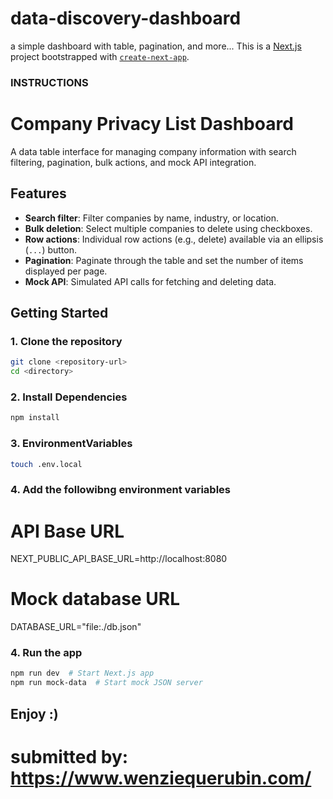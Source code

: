 # data-discovery-dashboard
a simple dashboard with table, pagination, and more...
This is a [Next.js](https://nextjs.org) project bootstrapped with [`create-next-app`](https://nextjs.org/docs/app/api-reference/cli/create-next-app).
### INSTRUCTIONS ###

# Company Privacy List Dashboard

A data table interface for managing company information with search filtering, pagination, bulk actions, and mock API integration.

## Features
- **Search filter**: Filter companies by name, industry, or location.
- **Bulk deletion**: Select multiple companies to delete using checkboxes.
- **Row actions**: Individual row actions (e.g., delete) available via an ellipsis (`...`) button.
- **Pagination**: Paginate through the table and set the number of items displayed per page.
- **Mock API**: Simulated API calls for fetching and deleting data.

## Getting Started

### 1. Clone the repository
```bash
git clone <repository-url>
cd <directory>
```

### 2. Install Dependencies
```bash
npm install
```


### 3. EnvironmentVariables
```bash
touch .env.local
```

### 4. Add the followibng environment variables
# API Base URL
NEXT_PUBLIC_API_BASE_URL=http://localhost:8080

# Mock database URL
DATABASE_URL="file:./db.json"

### 4. Run the app
```bash
npm run dev  # Start Next.js app
npm run mock-data  # Start mock JSON server
```

## Enjoy :)


# submitted by: https://www.wenziequerubin.com/
